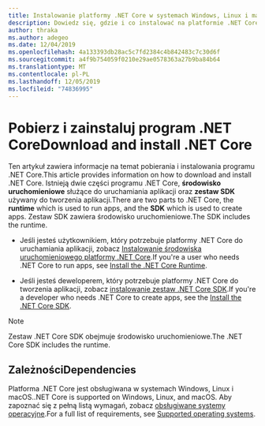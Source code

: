 ```yaml
---
title: Instalowanie platformy .NET Core w systemach Windows, Linux i macOS — .NET Core
description: Dowiedz się, gdzie i co instalować na platformie .NET Core w wersjach systemu Windows, Linux i macOS. Odkryj zależności wymagane do tworzenia, wdrażania i uruchamiania aplikacji platformy .NET Core.
author: thraka
ms.author: adegeo
ms.date: 12/04/2019
ms.openlocfilehash: 4a133393db28ac5c7fd2384c4b842483c7c30d6f
ms.sourcegitcommit: a4f9b754059f0210e29ae0578363a27b9ba84b64
ms.translationtype: MT
ms.contentlocale: pl-PL
ms.lasthandoff: 12/05/2019
ms.locfileid: "74836995"
---
```

# <a name="download-and-install-net-core"></a><span data-ttu-id="759e4-104">Pobierz i zainstaluj program .NET Core</span><span class="sxs-lookup"><span data-stu-id="759e4-104">Download and install .NET Core</span></span>

<span data-ttu-id="759e4-105">Ten artykuł zawiera informacje na temat pobierania i instalowania programu .NET Core.</span><span class="sxs-lookup"><span data-stu-id="759e4-105">This article provides information on how to download and install .NET Core.</span></span> <span data-ttu-id="759e4-106">Istnieją dwie części programu .NET Core, **środowisko uruchomieniowe** służące do uruchamiania aplikacji oraz **zestaw SDK** używany do tworzenia aplikacji.</span><span class="sxs-lookup"><span data-stu-id="759e4-106">There are two parts to .NET Core, the **runtime** which is used to run apps, and the **SDK** which is used to create apps.</span></span> <span data-ttu-id="759e4-107">Zestaw SDK zawiera środowisko uruchomieniowe.</span><span class="sxs-lookup"><span data-stu-id="759e4-107">The SDK includes the runtime.</span></span>

- <span data-ttu-id="759e4-108">Jeśli jesteś użytkownikiem, który potrzebuje platformy .NET Core do uruchamiania aplikacji, zobacz [Instalowanie środowiska uruchomieniowego platformy .NET Core](runtime.md).</span><span class="sxs-lookup"><span data-stu-id="759e4-108">If you're a user who needs .NET Core to run apps, see [Install the .NET Core Runtime](runtime.md).</span></span>

- <span data-ttu-id="759e4-109">Jeśli jesteś deweloperem, który potrzebuje platformy .NET Core do tworzenia aplikacji, zobacz [instalowanie zestaw .NET Core SDK](sdk.md).</span><span class="sxs-lookup"><span data-stu-id="759e4-109">If you're a developer who needs .NET Core to create apps, see the [Install the .NET Core SDK](sdk.md).</span></span>

> [!NOTE]
> <span data-ttu-id="759e4-110">Zestaw .NET Core SDK obejmuje środowisko uruchomieniowe.</span><span class="sxs-lookup"><span data-stu-id="759e4-110">The .NET Core SDK includes the runtime.</span></span>

## <a name="dependencies"></a><span data-ttu-id="759e4-111">Zależności</span><span class="sxs-lookup"><span data-stu-id="759e4-111">Dependencies</span></span>

<span data-ttu-id="759e4-112">Platforma .NET Core jest obsługiwana w systemach Windows, Linux i macOS.</span><span class="sxs-lookup"><span data-stu-id="759e4-112">.NET Core is supported on Windows, Linux, and macOS.</span></span> <span data-ttu-id="759e4-113">Aby zapoznać się z pełną listą wymagań, zobacz [obsługiwane systemy operacyjne](dependencies.md).</span><span class="sxs-lookup"><span data-stu-id="759e4-113">For a full list of requirements, see [Supported operating systems](dependencies.md).</span></span>
